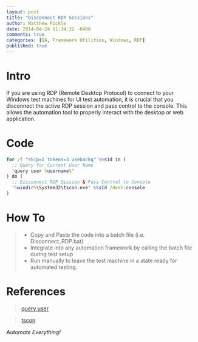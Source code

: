 ```yaml
---
layout: post
title: "Disconnect RDP Sessions"
author: Matthew Pickle
date: 2014-04-24 11:34:32 -0400
comments: true
categories: [QA, Framework Utilities, Windows, RDP]
published: true
---
```


# Intro
If you are using RDP (Remote Desktop Protocol) to connect to your Windows test machines for UI test automation, it is crucial that you disconnect the active RDP session and pass control to the console.  This allows the automation tool to properly interact with the desktop or web application.

# Code
``` bat Disconnect RDP Session - Current User
for /f "skip=1 tokens=3 usebackq" %%sId in (
  :: Query for Current User Name
  'query user %username%'
) do (
  :: Disconnect RDP Session & Pass Control to Console
  '%windir%\System32\tscon.exe' %%sId /dest:console
)
```

# How To
> * Copy and Paste the code into a batch file (i.e. Disconnect_RDP.bat)
> * Integrate into any automation framework by calling the batch file during test setup
> * Run manually to leave the test machine in a state ready for automated testing.

# References
> <a href="http://technet.microsoft.com/en-us/library/bb490801.aspx" target="_blank">query user</a>

> <a href="http://technet.microsoft.com/en-us/library/cc770988.aspx" target="_blank">tscon</a>

*Automate Everything!*